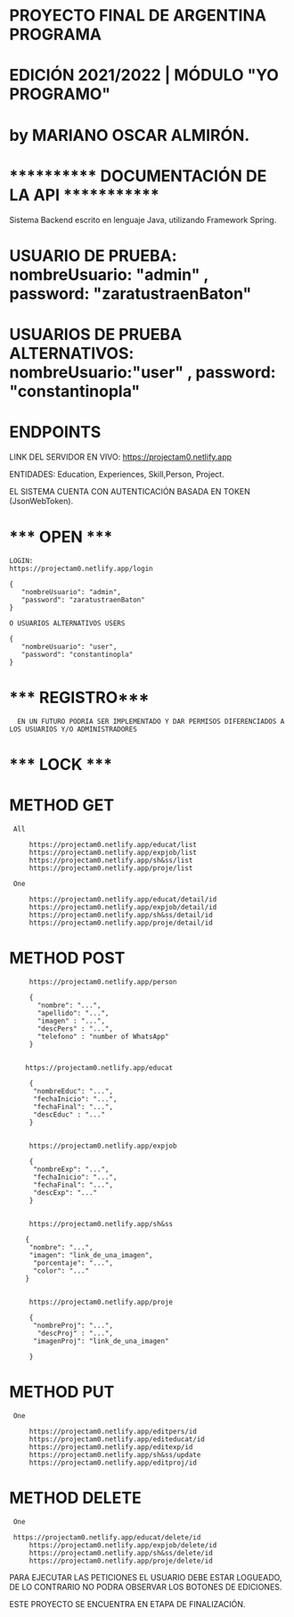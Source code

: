 # PROYECTO FINAL DE ARGENTINA PROGRAMA 
# EDICIÓN 2021/2022 | MÓDULO "YO PROGRAMO" 
# by MARIANO OSCAR ALMIRÓN.

# **********   DOCUMENTACIÓN DE LA API    ***********
 
 Sistema Backend escrito en lenguaje Java, utilizando Framework Spring.
 
 # USUARIO DE PRUEBA: nombreUsuario: "admin" , password: "zaratustraenBaton"
 # USUARIOS DE PRUEBA ALTERNATIVOS: nombreUsuario:"user" , password: "constantinopla"
						
 
 # ENDPOINTS
 LINK DEL SERVIDOR EN VIVO: https://projectam0.netlify.app
 
 ENTIDADES: Education, Experiences, Skill,Person, Project.
 
 EL SISTEMA CUENTA CON AUTENTICACIÓN BASADA EN TOKEN (JsonWebToken).
 
 #  *** OPEN ***
   
    LOGIN:
    https://projectam0.netlify.app/login
    
    { 
       "nombreUsuario": "admin",
       "password": "zaratustraenBaton"
    }

	O USUARIOS ALTERNATIVOS USERS

	{ 
       "nombreUsuario": "user",
       "password": "constantinopla"
    }


 # *** REGISTRO***

      EN UN FUTURO PODRIA SER IMPLEMENTADO Y DAR PERMISOS DIFERENCIADOS A LOS USUARIOS Y/O ADMINISTRADORES
 
 # *** LOCK ***
 
   # METHOD GET 
     All
        
         https://projectam0.netlify.app/educat/list
         https://projectam0.netlify.app/expjob/list
         https://projectam0.netlify.app/sh&ss/list
         https://projectam0.netlify.app/proje/list

     One
         
         https://projectam0.netlify.app/educat/detail/id
         https://projectam0.netlify.app/expjob/detail/id
         https://projectam0.netlify.app/sh&ss/detail/id
         https://projectam0.netlify.app/proje/detail/id
         
   # METHOD POST
     
         https://projectam0.netlify.app/person
         
         {
           "nombre": "...",
           "apellido": "...",
           "imagen" : "...",
           "descPers" : "...",
           "telefono" : "number of WhatsApp"
         }
     
         
        https://projectam0.netlify.app/educat
         
         {
          "nombreEduc": "...",
          "fechaInicio": "...",
          "fechaFinal": "...", 
          "descEduc" : "..."
         }
         
         
         https://projectam0.netlify.app/expjob
         
         {
          "nombreExp": "...",
          "fechaInicio": "...",
          "fechaFinal": "...",
          "descExp": "..."
         }
         
         
         https://projectam0.netlify.app/sh&ss
         
        {
         "nombre": "...",
         "imagen": "link_de_una_imagen",
	      "porcentaje": "...",
	      "color": "..."
        }
         
         
         https://projectam0.netlify.app/proje
         
         {
          "nombreProj": "...",
	       "descProj" : "...",
          "imagenProj": "link_de_una_imagen"
          
         }
         
         

   
   # METHOD PUT 
     One
         
         https://projectam0.netlify.app/editpers/id
         https://projectam0.netlify.app/editeducat/id
         https://projectam0.netlify.app/editexp/id
         https://projectam0.netlify.app/sh&ss/update
         https://projectam0.netlify.app/editproj/id
   
  # METHOD DELETE
     One

	 https://projectam0.netlify.app/educat/delete/id
         https://projectam0.netlify.app/expjob/delete/id
         https://projectam0.netlify.app/sh&ss/delete/id
         https://projectam0.netlify.app/proje/delete/id 

    
  PARA EJECUTAR LAS PETICIONES EL USUARIO DEBE ESTAR LOGUEADO, 
  DE LO CONTRARIO NO PODRA OBSERVAR LOS BOTONES DE EDICIONES.
  
  ESTE PROYECTO SE ENCUENTRA EN ETAPA DE FINALIZACIÓN.

  
  
 
 
